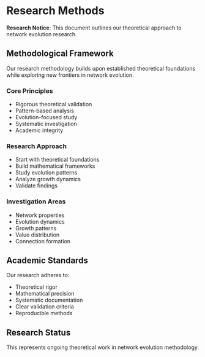 # Research Methods

**Research Notice**: This document outlines our theoretical approach to network evolution research.

## Methodological Framework
Our research methodology builds upon established theoretical foundations while exploring new frontiers in network evolution.

### Core Principles
- Rigorous theoretical validation
- Pattern-based analysis
- Evolution-focused study
- Systematic investigation
- Academic integrity

### Research Approach
- Start with theoretical foundations
- Build mathematical frameworks
- Study evolution patterns
- Analyze growth dynamics
- Validate findings

### Investigation Areas
- Network properties
- Evolution dynamics
- Growth patterns
- Value distribution
- Connection formation

## Academic Standards
Our research adheres to:
- Theoretical rigor
- Mathematical precision
- Systematic documentation
- Clear validation criteria
- Reproducible methods

## Research Status
This represents ongoing theoretical work in network evolution methodology.
